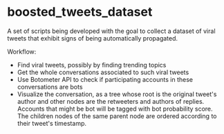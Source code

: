 # boosted_tweets_dataset
A set of scripts being developed with the goal to collect a dataset of viral tweets that exhibit signs of being automatically propagated.

Workflow:
- Find viral tweets, possibly by finding trending topics
- Get the whole conversations associated to such viral tweets
- Use Botometer API to check if participating accounts in these conversations are bots
- Visualize the conversation, as a tree whose root is the original tweet's author and other nodes are the retweeters and authors of replies. Accounts that might be bot will be tagged with bot probability score. The children nodes of the same parent node are ordered according to their tweet's timestamp.